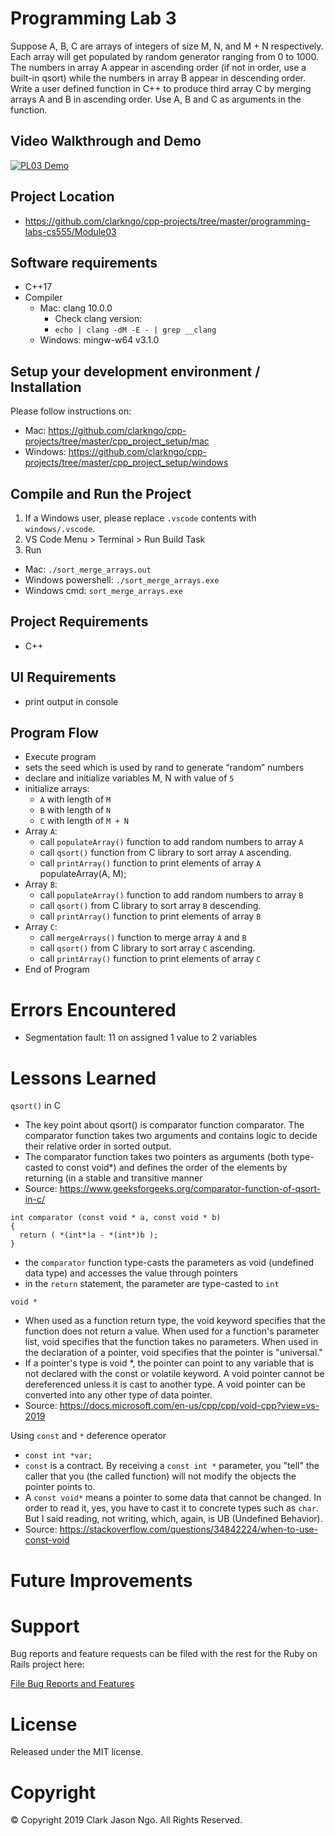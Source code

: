 # Programming Lab 3
Suppose A, B, C are arrays of integers of size M, N, and M + N respectively. Each array will get populated by random generator ranging from 0 to 1000. The numbers in array A appear in ascending order (if not in order, use a built-in qsort) while the numbers in array B appear in descending order. Write a user defined function in C++ to produce third array C by merging arrays A and B in ascending order. Use A, B and C as arguments in the function.

## Video Walkthrough and Demo
[![PL03 Demo](http://img.youtube.com/vi/F4Lnhvygryg/0.jpg)](https://www.youtube.com/watch?v=F4Lnhvygryg "PL03 Demo")

## Project Location
- https://github.com/clarkngo/cpp-projects/tree/master/programming-labs-cs555/Module03

## Software requirements
- C++17
- Compiler
  - Mac: clang 10.0.0
    - Check clang version:
    - `echo | clang -dM -E - | grep __clang`
  - Windows: mingw-w64 v3.1.0

## Setup your development environment / Installation
Please follow instructions on:
- Mac: https://github.com/clarkngo/cpp-projects/tree/master/cpp_project_setup/mac
- Windows: https://github.com/clarkngo/cpp-projects/tree/master/cpp_project_setup/windows

## Compile and Run the Project
1. If a Windows user, please replace `.vscode` contents with `windows/.vscode`.
2. VS Code Menu > Terminal > Run Build Task
3. Run
- Mac: `./sort_merge_arrays.out`
- Windows powershell: `./sort_merge_arrays.exe`
- Windows cmd: `sort_merge_arrays.exe`

## Project Requirements
- C++

## UI Requirements
- print output in console

## Program Flow
- Execute program
- sets the seed which is used by rand to generate “random” numbers
- declare and initialize variables M, N with value of `5`
- initialize arrays:
  - `A` with length of `M`
  - `B` with length of `N`
  - `C` with length of `M + N`
- Array `A`:
  - call `populateArray()` function to add random numbers to array `A`
  - call `qsort()` function from C library to sort array `A` ascending.
  - call `printArray()` function to print elements of array `A`
  populateArray(A, M);
- Array `B`:
  - call `populateArray()` function to add random numbers to array `B`
  - call `qsort()` from C library to sort array `B` descending.
  - call `printArray()` function to print elements of array `B`
- Array `C`:
  - call `mergeArrays()` function to merge array `A` and `B`
  - call `qsort()` from C library to sort array `C` ascending.
  - call `printArray()` function to print elements of array `C`
- End of Program

# Errors Encountered
- Segmentation fault: 11 on assigned 1 value to 2 variables

# Lessons Learned
`qsort()` in C
- The key point about qsort() is comparator function comparator. The comparator function takes two arguments and contains logic to decide their relative order in sorted output.
- The comparator function takes two pointers as arguments (both type-casted to const void*) and defines the order of the elements by returning (in a stable and transitive manner
- Source: https://www.geeksforgeeks.org/comparator-function-of-qsort-in-c/

```
int comparator (const void * a, const void * b)
{
  return ( *(int*)a - *(int*)b );
}
```
- the `comparator` function type-casts the parameters as void (undefined data type) and accesses the value through pointers
- in the `return` statement, the parameter are type-casted to `int`

`void *`
- When used as a function return type, the void keyword specifies that the function does not return a value. When used for a function's parameter list, void specifies that the function takes no parameters. When used in the declaration of a pointer, void specifies that the pointer is "universal."
- If a pointer's type is void *, the pointer can point to any variable that is not declared with the const or volatile keyword. A void pointer cannot be dereferenced unless it is cast to another type. A void pointer can be converted into any other type of data pointer.
- Source: https://docs.microsoft.com/en-us/cpp/cpp/void-cpp?view=vs-2019

Using `const` and `*` deference operator
- `const int *var;`
- `const` is a contract. By receiving a `const int *` parameter, you "tell" the caller that you (the called function) will not modify the objects the pointer points to.
- A `const void*` means a pointer to some data that cannot be changed. In order to read it, yes, you have to cast it to concrete types such as `char`. But I said reading, not writing, which, again, is UB (Undefined Behavior).
- Source: https://stackoverflow.com/questions/34842224/when-to-use-const-void

# Future Improvements



# Support
Bug reports and feature requests can be filed with the rest for the Ruby on Rails project here:

[File Bug Reports and Features](https://github.com/clarkngo/cpp-projects/issues)
# License
Released under the MIT license.

# Copyright
&copy; Copyright 2019 Clark Jason Ngo. All Rights Reserved.
